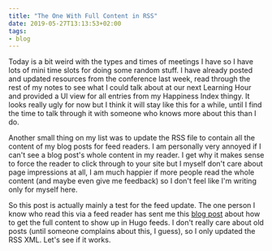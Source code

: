 ```yaml
---
title: "The One With Full Content in RSS"
date: 2019-05-27T13:13:53+02:00
tags: 
- blog
---
```


Today is a bit weird with the types and times of meetings I have so I have lots of mini time slots for doing some random stuff. I have already posted and updated resources from the conference last week, read through the rest of my notes to see what I could talk about at our next Learning Hour and provided a UI view for all entries from my Happiness Index thingy. It looks really ugly for now but I think it will stay like this for a while, until I find the time to talk through it with someone who knows more about this than I do.

Another small thing on my list was to update the RSS file to contain all the content of my blog posts for feed readers. I am personally very annoyed if I can't see a blog post's whole content in my reader. I get why it makes sense to force the reader to click through to your site but I myself don't care about page impressions at all, I am much happier if more people read the whole content (and maybe even give me feedback) so I don't feel like I'm writing only for myself here. 

So this post is actually mainly a test for the feed update. The one person I know who read this via a feed reader has sent me this [blog post](https://randomgeekery.org/2017/09/15/full-content-hugo-feeds/) about how to get the full content to show up in Hugo feeds. I don't really care about old posts (until someone complains about this, I guess), so I only updated the RSS XML. Let's see if it works.